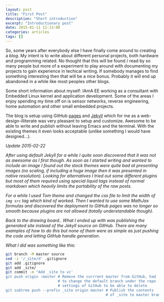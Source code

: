 ```yaml
---
layout: post
title: "First Post"
description: "Short introduction"
excerpt: "Introductionary post"
date: 2015-01-11 12:13:00
categories: articles
tags: []
---
```


So, some years after everybody else I have finally come around to
creating a _blog_. My intent is to write about different personal
projects, both hardware and programming related. No thought that this
will be found / read by so many people but more of a experiment to
play around with documenting my projects to gain experience in
techical writing. If somebody manages to find something interesting
then that will be a nice bonus. Probably it will end up abandoned in a
while like most peoples other blogs.

Some short information about myself: IAmA EE working as a consultant
with Embedded Linux kernel and application development. Some of the
areas I enjoy spending my time off on is sensor networks, reverse
engineering, home automation and other small embedded projects.

The blog is setup using GitHub [pages] and [Jekyll] which for me as a
web-design-illiterate was very pleasant to setup and customize. Awesome to
be able to write and publish without leaving Emacs and the
terminal. With the existing themes it even looks acceptable (unlike
something I would have designed...).

_Update 2015-02-22_

_After using default Jekyll for a while I quite soon discovered that
it was not as awesome as I first though. As soon as I started writing
and wanted to include an image I found out the stock themes were quite
bad at presenting images (no scaling, if including a huge image then
it was presented in native resolution). Looking for alternatives I
tried out some different plugins but most of them required using
special liquid tags instead of normal markdown which heavily limits
the portability of the raw posts._

_For a while I used Tom theme and changed the css file to limit the
width of `img src` tag which kind of worked. Then I wanted to use some
MathJax formulas and discovered the deployment to GitHub pages was no
longer so smooth because plugins are not allowed (totally
understandable though)._

_Back to the drawing board.. What I ended up with was publishing the
generated site instead of the Jekyll source on GitHub. There are many
examples of how to do this but none of them were as simple as just
pushing the code and letting GitHub handle generation._

_What I did was something like this:_

~~~ sh
git branch -M master source
sed -i '/_site/d' .gitignore
git add .gitignore
git add _site/
git commit -m "Add _site to vc'
git push origin :master # Remove the currrent master from GitHub, had
                        # to change the default branch under the repo
                        # settings of GitHub to be able to delete
git subtree push --prefix _site origin master # Publish the contents
                                              # of _site to master branch
~~~

[Jekyll]: http://jekyllbootstrap.com/
[pages]: https://pages.github.com/
